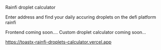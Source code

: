 Rainfi droplet calculator

Enter address and find your daily accuring droplets on the defi platform rainfi


Frontend coming soon....
Custom droplet calculator coming soon...


https://toastx-rainfi-droplets-calculator.vercel.app
